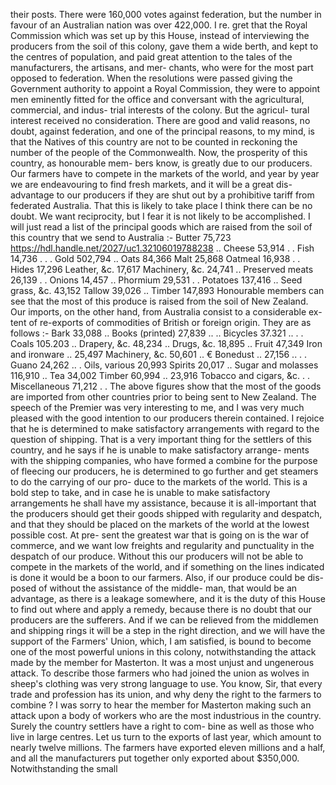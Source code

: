their posts. There were 160,000 votes against federation, but the number in favour of an Australian nation was over 422,000. I re. gret that the Royal Commission which was set up by this House, instead of interviewing the producers from the soil of this colony, gave them a wide berth, and kept to the centres of population, and paid great attention to the tales of the manufacturers, the artisans, and mer- chants, who were for the most part opposed to federation. When the resolutions were passed giving the Government authority to appoint a Royal Commission, they were to appoint men eminently fitted for the office and conversant with the agricultural, commercial, and indus- trial interests of the colony. But the agricul- tural interest received no consideration. There are good and valid reasons, no doubt, against federation, and one of the principal reasons, to my mind, is that the Natives of this country are not to be counted in reckoning the number of the people of the Commonwealth. Now, the prosperity of this country, as honourable mem- bers know, is greatly due to our producers. Our farmers have to compete in the markets of the world, and year by year we are endeavouring to find fresh markets, and it will be a great dis- advantage to our producers if they are shut out by a prohibitive tariff from federated Australia. That this is likely to take place I think there can be no doubt. We want reciprocity, but I fear it is not likely to be accomplished. I will just read a list of the principal goods which are raised from the soil of this country that we send to Australia :- Butter 75,723 https://hdl.handle.net/2027/uc1.32106019788238 .. Cheese 53,914 . . Fish 14,736 . . . Gold 502,794 .. Oats 84,366 Malt 25,868 Oatmeal 16,938 . . Hides 17,296 Leather, &c. 17,617 Machinery, &c. 24,741 .. Preserved meats 26,139 . . Onions 14,457 .. Phormium 29,531 . . Potatoes 137,416 .. Seed grass, &c. 43,152 Tallow 39,026 .. Timber 147,893 Honourable members can see that the most of this produce is raised from the soil of New Zealand. Our imports, on the other hand, from Australia consist to a considerable ex- tent of re-exports of commodities of British or foreign origin. They are as follows :- Bark 33,088 .. Books (printed) 27,839 .. .. Bicycles 37.321 .. . . Coals 105.203 .. Drapery, &c. 48,234 .. Drugs, &c. 18,895 .. Fruit 47,349 Iron and ironware .. 25,497 Machinery, &c. 50,601 .. € Bonedust .. 27,156 .. . . Guano 24,262 .. . Oils, various 20,993 Spirits 20,017 .. Sugar and molasses 116,910 .. Tea 34,002 Timber 60,994 .. 23,916 Tobacco and cigars, &c. . . Miscellaneous 71,212 . . The above figures show that the most of the goods are imported from other countries prior to being sent to New Zealand. The speech of the Premier was very interesting to me, and I was very much pleased with the good intention to our producers therein contained. I rejoice that he is determined to make satisfactory arrangements with regard to the question of shipping. That is a very important thing for the settlers of this country, and he says if he is unable to make satisfactory arrange- ments with the shipping companies, who have formed a combine for the purpose of fleecing our producers, he is determined to go further and get steamers to do the carrying of our pro- duce to the markets of the world. This is a bold step to take, and in case he is unable to make satisfactory arrangements he shall have my assistance, because it is all-important that the producers should get their goods shipped with regularity and despatch, and that they should be placed on the markets of the world at the lowest possible cost. At pre- sent the greatest war that is going on is the war of commerce, and we want low freights and regularity and punctuality in the despatch of our produce. Without this our producers will not be able to compete in the markets of the world, and if something on the lines indicated is done it would be a boon to our farmers. Also, if our produce could be dis- posed of without the assistance of the middle- man, that would be an advantage, as there is a leakage somewhere, and it is the duty of this House to find out where and apply a remedy, because there is no doubt that our producers are the sufferers. And if we can be relieved from the middlemen and shipping rings it will be a step in the right direction, and we will have the support of the Farmers' Union, which, I am satisfied, is bound to become one of the most powerful unions in this colony, notwithstanding the attack made by the member for Masterton. It was a most unjust and ungenerous attack. To describe those farmers who had joined the union as wolves in sheep's clothing was very strong language to use. You know, Sir, that every trade and profession has its union, and why deny the right to the farmers to combine ? I was sorry to hear the member for Masterton making such an attack upon a body of workers who are the most industrious in the country. Surely the country settlers have a right to com- bine as well as those who live in large centres. Let us turn to the exports of last year, which amount to nearly twelve millions. The farmers have exported eleven millions and a half, and all the manufacturers put together only exported about $350,000. Notwithstanding the small 